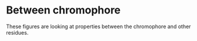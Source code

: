 # Between chromophore

These figures are looking at properties between the chromophore and other residues.
